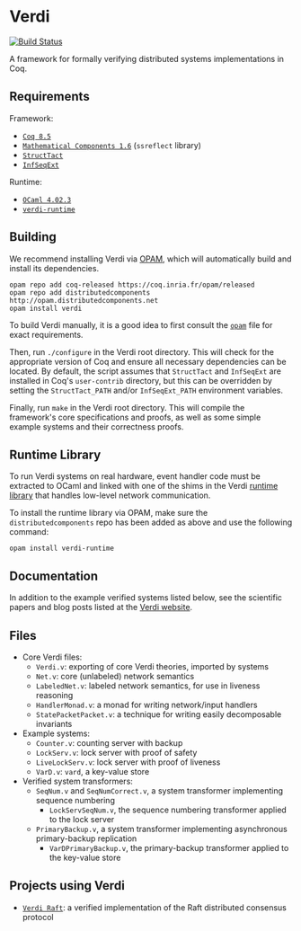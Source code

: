 Verdi
=====

[![Build Status](https://api.travis-ci.org/uwplse/verdi.svg?branch=master)](https://travis-ci.org/uwplse/verdi)

A framework for formally verifying distributed systems implementations in Coq.

Requirements
------------

Framework:

- [`Coq 8.5`](https://coq.inria.fr/download)
- [`Mathematical Components 1.6`](http://math-comp.github.io/math-comp/) (`ssreflect` library)
- [`StructTact`](https://github.com/uwplse/StructTact)
- [`InfSeqExt`](https://github.com/DistributedComponents/InfSeqExt)

Runtime:

- [`OCaml 4.02.3`](https://ocaml.org/docs/install.html)
- [`verdi-runtime`](https://github.com/DistributedComponents/verdi-runtime)

Building
--------

We recommend installing Verdi via [OPAM](http://opam.ocaml.org/doc/Install.html),
which will automatically build and install its dependencies.

```
opam repo add coq-released https://coq.inria.fr/opam/released
opam repo add distributedcomponents http://opam.distributedcomponents.net
opam install verdi
```

To build Verdi manually, it is a good idea to first consult the [`opam`](opam)
file for exact requirements.

Then, run `./configure` in the Verdi root directory.  This will check
for the appropriate version of Coq and ensure all necessary
dependencies can be located. By default, the script assumes that `StructTact`
and `InfSeqExt` are installed in Coq's `user-contrib` directory, but this
can be overridden by setting the `StructTact_PATH` and/or `InfSeqExt_PATH`
environment variables.

Finally, run `make` in the Verdi root directory.  This will compile the
framework's core specifications and proofs, as well as some
simple example systems and their correctness proofs.

Runtime Library
---------------

To run Verdi systems on real hardware, event handler code must be extracted
to OCaml and linked with one of the shims in the Verdi
[runtime library](https://github.com/DistributedComponents/verdi-runtime)
that handles low-level network communication.

To install the runtime library via OPAM, make sure the `distributedcomponents`
repo has been added as above and use the following command:

```
opam install verdi-runtime
```

Documentation
-------------

In addition to the example verified systems listed below, see the
scientific papers and blog posts listed at the [Verdi website](http://verdi.uwplse.org).

Files
-----

- Core Verdi files:
    - `Verdi.v`: exporting of core Verdi theories, imported by systems
    - `Net.v`: core (unlabeled) network semantics
    - `LabeledNet.v`: labeled network semantics, for use in liveness reasoning
    - `HandlerMonad.v`: a monad for writing network/input handlers
    - `StatePacketPacket.v`: a technique for writing easily decomposable
    invariants
- Example systems:
    - `Counter.v`: counting server with backup
    - `LockServ.v`: lock server with proof of safety
    - `LiveLockServ.v`: lock server with proof of liveness
    - `VarD.v`: `vard`, a key-value store
- Verified system transformers:
    - `SeqNum.v` and `SeqNumCorrect.v`, a system transformer implementing sequence numbering
        - `LockServSeqNum.v`, the sequence numbering transformer applied to the lock server
    - `PrimaryBackup.v`, a system transformer implementing asynchronous primary-backup replication
        - `VarDPrimaryBackup.v`, the primary-backup transformer applied to the key-value store

Projects using Verdi
--------------------

- [`Verdi Raft`](https://github.com/uwplse/verdi-raft): a verified implementation of the Raft distributed consensus protocol
